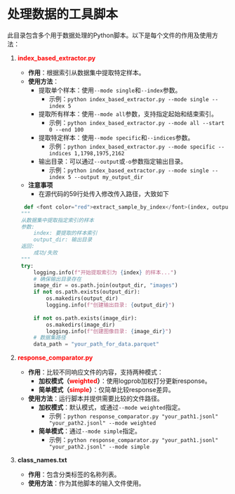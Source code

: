 # 处理数据的工具脚本

此目录包含多个用于数据处理的Python脚本。以下是每个文件的作用及使用方法：



1. **<font color="red">index_based_extractor.py</font>**
   - **作用**：根据索引从数据集中提取特定样本。
   - **使用方法**：
     - 提取单个样本：使用`--mode single`和`--index`参数。
       - 示例：`python index_based_extractor.py --mode single --index 5`
     - 提取所有样本：使用`--mode all`参数，支持指定起始和结束索引。
       - 示例：`python index_based_extractor.py --mode all --start 0 --end 100`
     - 提取特定样本：使用`--mode specific`和`--indices`参数。
       - 示例：`python index_based_extractor.py --mode specific --indices 1,1798,1975,2162`
     - 输出目录：可以通过`--output`或`-o`参数指定输出目录。
       - 示例：`python index_based_extractor.py --mode single --index 5 --output my_output_dir`
   - **注意事项** 
     - 在源代码的59行处传入修改传入路径，大致如下
   ```python
     def <font color="red">extract_sample_by_index</font>(index, output_dir="your_path_for_output"):
    """
    从数据集中提取指定索引的样本
    参数:
        index: 要提取的样本索引
        output_dir: 输出目录
    返回:
        成功/失败
    """
    try:
        logging.info(f"开始提取索引为 {index} 的样本...")
        # 确保输出目录存在
        image_dir = os.path.join(output_dir, "images")
        if not os.path.exists(output_dir):
            os.makedirs(output_dir)
            logging.info(f"创建输出目录: {output_dir}")
        
        if not os.path.exists(image_dir):
            os.makedirs(image_dir)
            logging.info(f"创建图像目录: {image_dir}")
        # 数据集路径
        data_path = "your_path_for_data.parquet"
   ```



2. **<font color="red">response_comparator.py</font>**
   - **作用**：比较不同响应文件的内容，支持两种模式：
     - **加权模式（<font color="red">weighted</font>）**：使用logprob加权打分更新response。
     - **简单模式（<font color="red">simple</font>）**：仅简单比较response差异。
   - **使用方法**：运行脚本并提供需要比较的文件路径。
     - **加权模式**：默认模式，或通过`--mode weighted`指定。
       - 示例：`python response_comparator.py "your_path1.jsonl" "your_path2.jsonl" --mode weighted`
     - **简单模式**：通过`--mode simple`指定。
       - 示例：`python response_comparator.py "your_path1.jsonl" "your_path2.jsonl" --mode simple`


7. **class_names.txt**
   - **作用**：包含分类标签的名称列表。
   - **使用方法**：作为其他脚本的输入文件使用。 